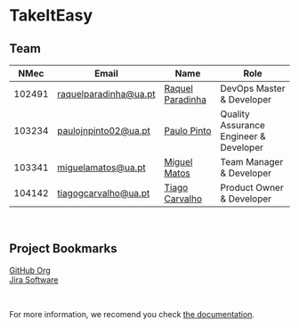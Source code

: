 # TakeItEasy

## Team

| NMec   | Email                 | Name                                                   | Role                                   |
| ------ | --------------------- | ------------------------------------------------------ | -------------------------------------- |
| 102491 | raquelparadinha@ua.pt | [Raquel Paradinha](https://github.com/raquelparadinha) | DevOps Master & Developer              |
| 103234 | paulojnpinto02@ua.pt  | [Paulo Pinto](https://github.com/Pjnp5)                | Quality Assurance Engineer & Developer |
| 103341 | miguelamatos@ua.pt    | [Miguel Matos](https://github.com/mankings)            | Team Manager & Developer               |
| 104142 | tiagogcarvalho@ua.pt  | [Tiago Carvalho](https://github.com/tiagosora)         | Product Owner & Developer              |

</br >

## Project Bookmarks
[GitHub Org](https://github.com/tqs-TakeItEasy)  
[Jira Software](https://mankings.atlassian.net/jira/software/projects/TIE/boards/3/roadmap?shared=&atlOrigin=eyJpIjoiMTU4ZjY0ZjI5ODU2NDdlN2JiMTJlOGQ3ZWQ2ZmU2OWYiLCJwIjoiaiJ9)

</br >

For more information, we recomend you check [the documentation](https://github.com/tqs-TakeItEasy/docs).
